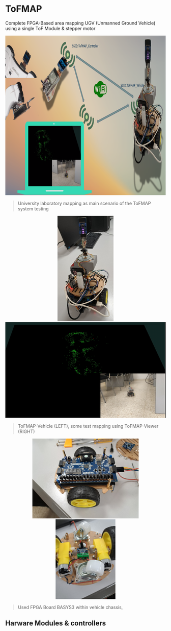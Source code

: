 # ToFMAP
Complete FPGA-Based area mapping  UGV (Unmanned Ground Vehicle) using a single ToF Module & stepper motor


<p align="center">
    <img height=500 src="https://raw.githubusercontent.com/IvnLum/ToFMAP/main/img/ToFMAP.png" />
</p>

> University laboratory mapping as main scenario of the ToFMAP system testing

<p align="center">
    <img height=330 src="https://raw.githubusercontent.com/IvnLum/ToFMAP/main/img/vehicle.jpg" />
    <img height=300 src="https://raw.githubusercontent.com/IvnLum/ToFMAP/main/img/vision.png" />

</p>

> ToFMAP-Vehicle (LEFT), some test mapping using ToFMAP-Viewer (RIGHT)

<p align="center">
  <img height=250 src="https://raw.githubusercontent.com/IvnLum/ToFMAP/main/img/vehicle_pre.jpg" />
  <img height=250 src="https://raw.githubusercontent.com/IvnLum/ToFMAP/main/img/vehicle_alt.jpg" />
</p>

> Used FPGA Board BASYS3 within vehicle chassis,

## Harware Modules & controllers
